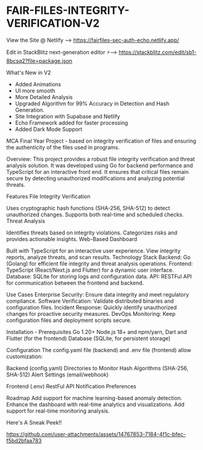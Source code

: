 # FAIR-FILES-INTEGRITY-VERIFICATION-V2

View the Site @ Netlify --> https://fairfiles-sec-auth-echo.netlify.app/

Edit in StackBlitz next-generation editor ⚡️--> https://stackblitz.com/edit/sb1-8bcsq2?file=package.json

What's New in V2 
- Added Animations
- UI more smooth
- More Detailed Analysis
- Upgraded Algorithm for 99% Accuracy in Detection and Hash Generation.
- Site Integration with Supabase and Netlify
- Echo Framework added for faster processing
- Added Dark Mode Support


MCA Final Year Project - based on integrity verification of files and ensuring the authenticity of the files used in programs.

Overview: This project provides a robust file integrity verification and threat analysis solution. It was developed using Go for backend performance and TypeScript for an interactive front end. It ensures that critical files remain secure by detecting unauthorized modifications and analyzing potential threats.

Features File Integrity Verification

Uses cryptographic hash functions (SHA-256, SHA-512) to detect unauthorized changes.
Supports both real-time and scheduled checks.
Threat Analysis

Identifies threats based on integrity violations.
Categorizes risks and provides actionable insights.
Web-Based Dashboard

Built with TypeScript for an interactive user experience.
View integrity reports, analyze threats, and scan results.
Technology Stack Backend: Go (Golang) for efficient file integrity and threat analysis operations. Frontend: TypeScript (React/Next.js and Flutter) for a dynamic user interface. Database: SQLite for storing logs and configuration data. API: RESTFul API for communication between the frontend and backend.

Use Cases Enterprise Security: Ensure data integrity and meet regulatory compliance. Software Verification: Validate distributed binaries and configuration files. Incident Response: Quickly identify unauthorized changes for proactive security measures. DevOps Monitoring: Keep configuration files and deployment scripts secure.

Installation - Prerequisites Go 1.20+ Node.js 18+ and npm/yarn, Dart and Flutter (for the frontend) Database (SQLite, for persistent storage)

Configuration The config.yaml file (backend) and .env file (frontend) allow customization:

Backend (config.yaml) Directories to Monitor Hash Algorithms (SHA-256, SHA-512) Alert Settings (email/webhook)

Frontend (.env) RestFul API Notification Preferences

Roadmap Add support for machine learning-based anomaly detection. Enhance the dashboard with real-time analytics and visualizations. Add support for real-time monitoring analysis.


Here's A Sneak Peek!!


https://github.com/user-attachments/assets/14767853-7184-4f1c-bfec-f5bd2bfaa783




